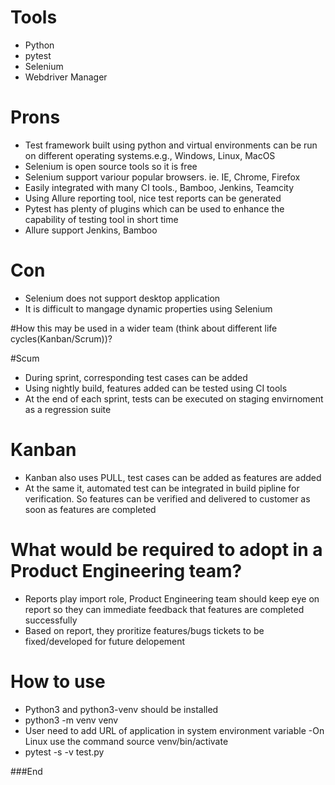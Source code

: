 # Tools
- Python
- pytest
- Selenium 
- Webdriver Manager

# Prons
- Test framework built using python and virtual environments can be run on different operating systems.e.g., Windows, Linux, MacOS
- Selenium is open source tools so it is free
- Selenium support variour popular browsers. ie. IE, Chrome, Firefox
- Easily integrated with many CI tools., Bamboo, Jenkins, Teamcity
- Using Allure reporting tool, nice test reports can be generated
- Pytest has plenty of plugins which can be used to enhance the capability of testing tool in short time
- Allure support Jenkins, Bamboo

# Con
- Selenium does not support desktop application
- It is difficult to mangage dynamic properties using Selenium 

#How this may be used in a wider team (think about different life cycles(Kanban/Scrum))?

#Scum
- During sprint, corresponding test cases can be added 
- Using nightly build, features added can be tested using CI tools
- At the end of each sprint, tests can be executed on staging envirnoment as a regression suite

# Kanban
- Kanban also uses PULL, test cases can be added as features are added
- At the same it, automated test can be integrated in build pipline for verification. So features can be verified and delivered to customer as soon as features are completed

# What would be required to adopt in a Product Engineering team?
- Reports play import role, Product Engineering team should keep eye on report so they can immediate feedback that features are completed successfully
- Based on report, they proritize features/bugs tickets to be fixed/developed for future delopement

# How to use
- Python3 and python3-venv should be installed
- python3 -m venv venv
- User need to add URL of application in system environment variable
-On Linux use the command
   source venv/bin/activate
- pytest -s -v test.py


###End
